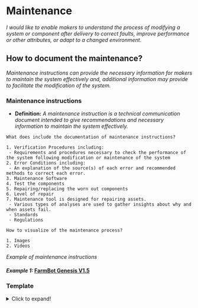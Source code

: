 # **Maintenance**

*I would like to enable makers to understand the process of modifying a system or component after delivery to correct faults, improve performance or other attributes, or adapt to a changed environment.*

## **How to document the maintenance?**

*Maintenance instructions can provide the necessary information for makers to maintain the system effectively and, additional information may provide to facilitate the modification of the system.*

 ### **Maintenance instructions** 

  - **Definition:** *A maintenance instruction is a technical communication document intended to give recommendations and necessary information to maintain the system effectively.*

  ```
What does include the documentation of maintenance instructions? 

1. Verification Procedures including:
   - Requirements and procedures necessary to check the performance of the system following modification or maintenance of the system
2. Error Conditions including:
   - An explanation of the source(s) of each error and recommended methods to correct each error.
3. Maintenance Software
4. Test the components 
5. Repairing/replacing the worn out components
6. Level of repair
7. Maintenance tool is designed for repairing assets.
   - Various types of analyses are used to gather insights about why and when assets fail.
   - Standards
   - Regulations

How to visualize of the maintenance process?
  
 1. Images 
 2. Videos 

```
*Example of maintenance instructions*

#### *Example 1:* [FarmBot Genesis V1.5](https://genesis.farm.bot/v1.5/Extras/maintenance)


### Template
<details>
  <summary>Click to expand!</summary>
 
 ### Documentation of maintenance instructions
 
 #### 1. Verification Procedures     
 #### 2. Error Conditions  
 #### 3. Maintenance Software
 #### 4. How to test the components     
 #### 5. How to repaire/replace worn out components
 #### 6. Level of repair
 #### 7. Maintenance tool 
 
</details>
